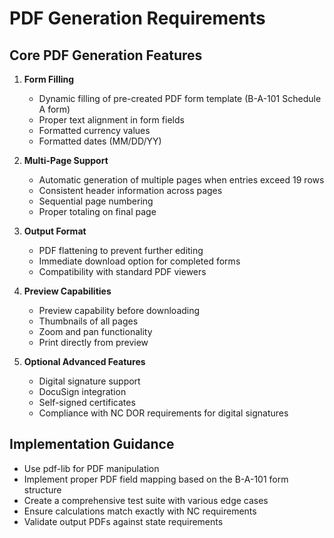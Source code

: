 # PDF Generation Requirements

## Core PDF Generation Features

1. **Form Filling**
   - Dynamic filling of pre-created PDF form template (B-A-101 Schedule A form)
   - Proper text alignment in form fields
   - Formatted currency values
   - Formatted dates (MM/DD/YY)

2. **Multi-Page Support**
   - Automatic generation of multiple pages when entries exceed 19 rows
   - Consistent header information across pages
   - Sequential page numbering
   - Proper totaling on final page

3. **Output Format**
   - PDF flattening to prevent further editing
   - Immediate download option for completed forms
   - Compatibility with standard PDF viewers

4. **Preview Capabilities**
   - Preview capability before downloading
   - Thumbnails of all pages
   - Zoom and pan functionality
   - Print directly from preview

5. **Optional Advanced Features**
   - Digital signature support
   - DocuSign integration
   - Self-signed certificates
   - Compliance with NC DOR requirements for digital signatures

## Implementation Guidance

- Use pdf-lib for PDF manipulation
- Implement proper PDF field mapping based on the B-A-101 form structure
- Create a comprehensive test suite with various edge cases
- Ensure calculations match exactly with NC requirements
- Validate output PDFs against state requirements
